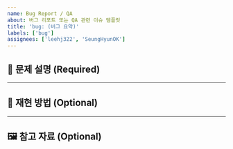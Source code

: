 ```yaml
---
name: Bug Report / QA
about: 버그 리포트 또는 QA 관련 이슈 템플릿
title: 'bug: (버그 요약)'
labels: ['bug']
assignees: ['leehj322', 'SeungHyunOK']
---
```


## 🐛 문제 설명 (Required)

<!--
버그가 어떤 상황에서 발생했는지 명확하고 구체적으로 작성해주세요.
예: 로그인 버튼 클릭 시 500 에러 발생
-->

---

## 📱 재현 방법 (Optional)

<!--
문제를 재현할 수 있는 단계가 있다면 순서대로 작성해주세요.
예:
1. 로그인 페이지로 이동
2. 버튼 클릭
3. 500 에러 발생
-->

---

## 🖼 참고 자료 (Optional)

<!--
스크린샷, 콘솔 로그, 동영상 등 참고 가능한 자료를 첨부해주세요.
-->
